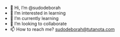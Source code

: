 - 👋 Hi, I’m @sudodeborah
- 👀 I’m interested in learning
- 🌱 I’m currently learning 
- 💞️ I’m looking to collaborate
- 📫 How to reach me? sudodeborah@tutanota.com

<!---
sudodeborah/sudodeborah is a ✨ special ✨ repository because its `README.md` (this file) appears on your GitHub profile.
You can click the Preview link to take a look at your changes.
--->
